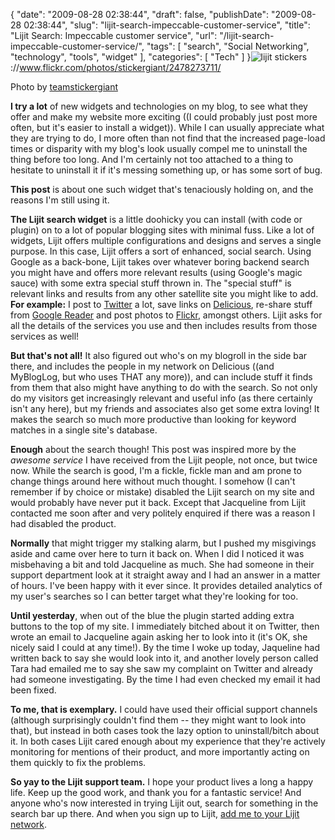 {
    "date": "2009-08-28 02:38:44",
    "draft": false,
    "publishDate": "2009-08-28 02:38:44",
    "slug": "lijit-search-impeccable-customer-service",
    "title": "Lijit Search: Impeccable customer service",
    "url": "\/lijit-search-impeccable-customer-service\/",
    "tags": [
        "search",
        "Social Networking",
        "technology",
        "tools",
        "widget"
    ],
    "categories": [
        "Tech"
    ]
}![lijit
stickers](//farm3.static.flickr.com/2130/2478273711_01b84d75a8.jpg "lijit stickers")://www.flickr.com/photos/stickergiant/2478273711/

Photo by [teamstickergiant](http://www.flickr.com/photos/stickergiant/)

**I try a lot** of new widgets and technologies on my blog, to see what
they offer and make my website more exciting ((I could probably just
post more often, but it's easier to install a widget![]())). While I can
usually appreciate what they are trying to do, I more often than not
find that the increased page-load times or disparity with my blog's look
usually compel me to uninstall the thing before too long. And I'm
certainly not too attached to a thing to hesitate to uninstall it if
it's messing something up, or has some sort of bug.

**This post** is about one such widget that's tenaciously holding on,
and the reasons I'm still using it.

**The Lijit search widget** is a little doohicky you can install (with
code or plugin) on to a lot of popular blogging sites with minimal fuss.
Like a lot of widgets, Lijit offers multiple configurations and designs
and serves a single purpose. In this case, Lijit offers a sort of
enhanced, social search. Using Google as a back-bone, Lijit takes over
whatever boring backend search you might have and offers more relevant
results (using Google's magic sauce) with some extra special stuff
thrown in. The "special stuff" is relevant links and results from any
other satellite site you might like to add. **For example:** I post to
[Twitter](http://twitter.com/joshnunn) a lot, save links on
[Delicious](http://delicious.com/joshnunn), re-share stuff from [Google
Reader](http://www.google.com/reader/shared/16049416693875578456) and
post photos to [Flickr](http://flickr.com/photos/joshnunn), amongst
others. Lijit asks for all the details of the services you use and then
includes results from those services as well!

**But that's not all!** It also figured out who's on my blogroll in the
side bar there, and includes the people in my network on Delicious ((and
MyBlogLog, but who uses THAT any more)), and can include stuff it finds
from them that also might have anything to do with the search. So not
only do my visitors get increasingly relevant and useful info (as there
certainly isn't any here), but my friends and associates also get some
extra loving! It makes the search so much more productive than looking
for keyword matches in a single site's database.

**Enough** about the search though! This post was inspired more by the
*awesome service* I have received from the Lijit people, not once, but
twice now. While the search is good, I'm a fickle, fickle man and am
prone to change things around here without much thought. I somehow (I
can't remember if by choice or mistake) disabled the Lijit search on my
site and would probably have never put it back. Except that Jacqueline
from Lijit contacted me soon after and very politely enquired if there
was a reason I had disabled the product.

**Normally** that might trigger my stalking alarm, but I pushed my
misgivings aside and came over here to turn it back on. When I did I
noticed it was misbehaving a bit and told Jacqueline as much. She had
someone in their support department look at it straight away and I had
an answer in a matter of hours. I've been happy with it ever since. It
provides detailed analytics of my user's searches so I can better target
what they're looking for too.

**Until yesterday**, when out of the blue the plugin started adding
extra buttons to the top of my site. I immediately bitched about it on
Twitter, then wrote an email to Jacqueline again asking her to look into
it (it's OK, she nicely said I could at any time!). By the time I woke
up today, Jaqueline had written back to say she would look into it, and
another lovely person called Tara had emailed me to say she saw my
complaint on Twitter and already had someone investigating. By the time
I had even checked my email it had been fixed.

**To me, that is exemplary.** I could have used their official support
channels (although surprisingly couldn't find them -- they might want to
look into that), but instead in both cases took the lazy option to
uninstall/bitch about it. In both cases Lijit cared enough about my
experience that they're actively monitoring for mentions of their
product, and more importantly acting on them quickly to fix the
problems.

**So yay to the Lijit support team.** I hope your product lives a long a
happy life. Keep up the good work, and thank you for a fantastic
service! And anyone who's now interested in trying Lijit out, search for
something in the search bar up there. And when you sign up to Lijit,
[add me to your Lijit network](http://www.lijit.com/users/joshnunn/).